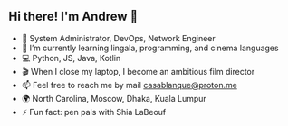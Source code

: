 ## Hi there! I'm Andrew 👋

- 🔭 System Administrator, DevOps, Network Engineer
- 🌱 I’m currently learning lingala, programming, and cinema languages
- 💻 Python, JS, Java, Kotlin
- 🎬 When I close my laptop, I become an ambitious film director
- 📫 Feel free to reach me by mail casablanque@proton.me 
- 🌍 North Carolina, Moscow, Dhaka, Kuala Lumpur
- ⚡ Fun fact: pen pals with Shia LaBeouf

